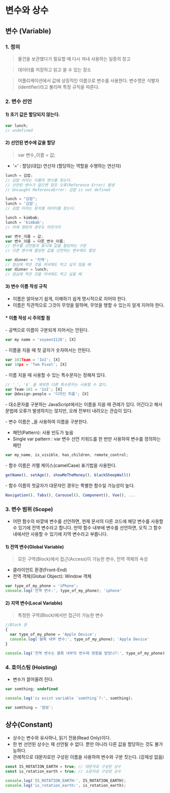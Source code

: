 
# 변수와 상수

## 변수 (Variable)

### 1. 정의
> 물건을 보관했다가 필요할 때 다시 꺼내 사용하는 일종의 창고

> 데이터를 저장하고 읽고 쓸 수 있는 장소

> 어플리케이션에서 값에 상징적인 이름으로 변수를 사용한다. 변수명은 식별자(identifier)라고 불리며 특정 규칙을 따른다.

### 2. 변수 선언

#### 1) 초기 값은 할당되지 않는다.

```javascript
var lunch;
// undefined
```

#### 2) 선언된 변수에 값을 할당

> var 변수_이름 = 값;

- '=' : 할당(대입) 연산자 (할당하는 역할을 수행하는 연산자)

```javascript
lunch = 김밥;
// 김밥 이라는 이름의 변수를 찾는다.
// 선언된 변수가 없으면 참조 오류(Reference Error) 발생
// Uncaught ReferenceError: 김밥 is not defined

lunch = "김밥";
lunch = '김밥';
// 김밥 이라는 문자열 데이터를 찾는다.

lunch = kimbab;
lunch = 'kimbab';
// 아래 영문의 경우도 마찬가지

var 변수_이름 = 값;
var 변수_이름 = 다른_변수_이름;
// 변수를 선언함과 동시에 값을 할당하는 구문
// 다른 변수에 할당된 값을 선언하는 변수에도 할당

var dinner = '치맥'; 
// 점심에 먹은 것을 저녁에도 먹고 싶지 않을 때
var dinner = lunch;
// 점심에 먹은 것을 저녁에도 먹고 싶을 때
```

#### 3) 변수 이름 작성 규칙
- 이름은 알아보기 쉽게, 이해하기 쉽게 명시적으로 지어야 한다.
- 이름은 직관적으로 그것이 무엇을 말하며, 무엇을 행할 수 있는지 알게 지어야 한다.

#### \* 이름 작성 시 주의할 점

\- 공백으로 이름이 구분되게 지어서는 안된다.
```javascript
var my name = 'soyeon1128'; [X]
```

\- 이름을 지을 때 첫 글자가 숫자여서는 안된다.
```javascript
var 101Team = 'IoI'; [X]
var 10px = 'Tem Pixel'; [X]
```

\- 이름 지을 때 사용할 수 있는 특수문자는 정해져 있다.
```javascript
// '_', '$' 을 제외한 다른 특수문자는 사용할 수 없다.
var Team-101 = 'IoI'; [X]
var @design-people = '디자인 피플'; [X]
```

\- 대소문자를 구분하는 JavaScript에서는 이름을 지을 때 관례가 있다.
어긴다고 해서 문법에 오류가 발생하지는 않지만, 오래 전부터 내려오는 관습이 있다.

\- 변수 이름은 _을 사용하여 이름을 구분한다.
* 패턴(Pattern): 사용 빈도가 높음
* Single var pattern : var 변수 선언 키워드를 한 번만 사용하여 변수를 정의하는 패턴
```javascript
var my_name, is_visible, has_children, remote_control;
```

\- 함수 이름은 카멜 케이스(camelCase) 표기법을 사용한다.
```javascript
getName(), setAge(), showMeTheMoney(), blackSheepWall()
```

\- 함수 이름의 첫글자가 대문자인 경우는 특별한 함수일 가능성이 높다.
```javascript
Navigation(), Tabs(), Carousel(), Component(), Vue(), ...
```

### 3. 변수 범위 (Scope)
- 어떤 함수의 바깥에 변수를 선언하면, 현재 문서의 다른 코드에 해당 변수를 사용할 수 있기에 전역 변수라고 합니다. 만약 함수 내부에 변수를 선언하면, 오직 그 함수 내에서만 사용할 수 있기에 지역 변수라고 부릅니다.


#### 1) 전역 변수(Global Variable)
> 모든 구역(Block)에서 접근(Access)이 가능한 변수, 전역 객체의 속성
- 클라이언트 환경(Front-End)
- 전역 객체(Global Object): Window 객체

```javascript
var type_of_my_phone = 'iPhone';
console.log('전역 변수:', type_of_my_phone); 'iphone'
```

#### 2) 지역 변수(Local Variable)
> 특정한 구역(Block)에서만 접근이 가능한 변수

```javascript
//Block 문
{
  var type_of_my_phone = 'Apple Device';
  console.log('블록 내부 변수:', type_of_my_phone); 'Apple Device'
}

console.log('전역 변수는 블록 내부의 변수에 영향을 받았나?:', type_of_my_phone); 'Apple Device' ?
```

### 4. 호이스팅 (Hoisting)
- 변수가 끌어올려 진다.

```javascript
var somthing; undefined

console.log('is exist variable `somthing`?:', somthing);

var somthing = '썸씽';
```

## 상수(Constant)
- 상수는 변수와 유사하나, 읽기 전용(Read Only)이다.
- 한 번 선언된 상수는 재 선언될 수 없다. 뿐만 아니라 다른 값을 할당하는 것도 불가능하다.
- 관례적으로 대문자로만 구성된 이름을 사용하여 변수와 구분 짓는다. (강제성 없음)

```javascript
const IS_ROTATION_EARTH = true; // 대문자로 구성된 상수
const is_rotation_earth = true; // 소문자로 구성된 상수

console.log('IS_ROTATION_EARTH:', IS_ROTATION_EARTH);
console.log('is_rotation_earth:', is_rotation_earth);
```
